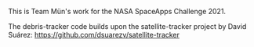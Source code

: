 This is Team Mün's work for the NASA SpaceApps Challenge 2021.

The debris-tracker code builds upon the satellite-tracker project
by David Suárez: https://github.com/dsuarezv/satellite-tracker
